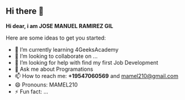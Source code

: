 ## Hi there 👋


**Hi dear, i am JOSE MANUEL RAMIREZ GIL** 

Here are some ideas to get you started:

- 🌱 I’m currently learning 4GeeksAcademy
- 👯 I’m looking to collaborate on ...
- 🤔 I’m looking for help with find my first Job Development
- 💬 Ask me about Programations
- 📫 How to reach me: **+19547060569** and mamel210@gmail.com
- 😄 Pronouns: MAMEL210
- ⚡ Fun fact: ...

